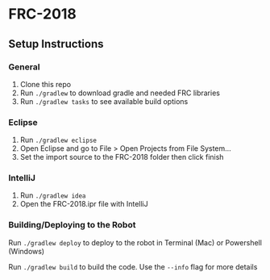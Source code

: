 # FRC-2018

## Setup Instructions

### General
1. Clone this repo
1. Run `./gradlew` to download gradle and needed FRC libraries
1. Run `./gradlew tasks` to see available build options

### Eclipse
1. Run `./gradlew eclipse`
1. Open Eclipse and go to File > Open Projects from File System...
1. Set the import source to the FRC-2018 folder then click finish

### IntelliJ
1. Run `./gradlew idea`
1. Open the FRC-2018.ipr file with IntelliJ

### Building/Deploying to the Robot
Run `./gradlew deploy` to deploy to the robot in Terminal (Mac) or Powershell (Windows)

Run `./gradlew build` to build the code.  Use the `--info` flag for more details
